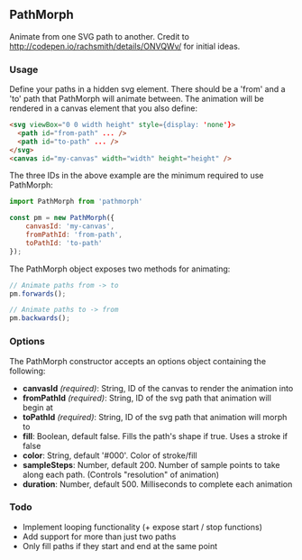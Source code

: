 ## PathMorph

Animate from one SVG path to another. Credit to http://codepen.io/rachsmith/details/ONVQWv/ for initial ideas.

### Usage

Define your paths in a hidden svg element. There should be a 'from' and a 'to' path that PathMorph will animate between. The animation will be rendered in a canvas element that you also define:

```HTML
<svg viewBox="0 0 width height" style={display: 'none'}>
  <path id="from-path" ... />
  <path id="to-path" ... />
</svg>
<canvas id="my-canvas" width="width" height="height" /> 
```

The three IDs in the above example are the minimum required to use PathMorph:

```js
import PathMorph from 'pathmorph'

const pm = new PathMorph({
    canvasId: 'my-canvas',
    fromPathId: 'from-path',
    toPathId: 'to-path'
});
```

The PathMorph object exposes two methods for animating:

```js
// Animate paths from -> to
pm.forwards();

// Animate paths to -> from
pm.backwards();
```

### Options

The PathMorph constructor accepts an options object containing the following:

* **canvasId** *(required)*: String, ID of the canvas to render the animation into
* **fromPathId** *(required)*: String, ID of the svg path that animation will begin at
* **toPathId** *(required)*: String, ID of the svg path that animation will morph to
* **fill**: Boolean, default false. Fills the path's shape if true. Uses a stroke if false
* **color**: String, default '#000'. Color of stroke/fill
* **sampleSteps**: Number, default 200. Number of sample points to take along each path. (Controls "resolution" of animation)
* **duration**: Number, default 500. Milliseconds to complete each animation

### Todo
* Implement looping functionality (+ expose start / stop functions)
* Add support for more than just two paths
* Only fill paths if they start and end at the same point
